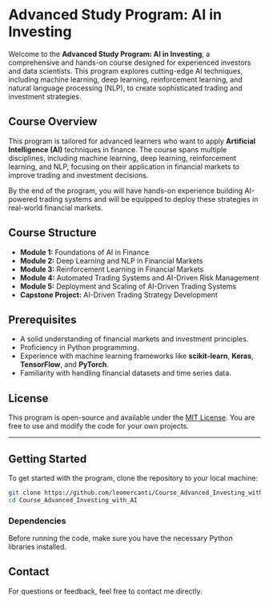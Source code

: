 # **Advanced Study Program: AI in Investing**

Welcome to the **Advanced Study Program: AI in Investing**, a comprehensive and hands-on course designed for experienced investors and data scientists. 
This program explores cutting-edge AI techniques, including machine learning, deep learning, reinforcement learning, and natural language processing (NLP), to create sophisticated trading and investment strategies.

## **Course Overview**
This program is tailored for advanced learners who want to apply **Artificial Intelligence (AI)** techniques in finance. 
The course spans multiple disciplines, including machine learning, deep learning, reinforcement learning, and NLP, focusing on their application in financial markets to improve trading and investment decisions.

By the end of the program, you will have hands-on experience building AI-powered trading systems and will be equipped to deploy these strategies in real-world financial markets.

## **Course Structure**
- **Module 1:** Foundations of AI in Finance
- **Module 2:** Deep Learning and NLP in Financial Markets
- **Module 3:** Reinforcement Learning in Financial Markets
- **Module 4:** Automated Trading Systems and AI-Driven Risk Management
- **Module 5:** Deployment and Scaling of AI-Driven Trading Systems
- **Capstone Project:** AI-Driven Trading Strategy Development

## **Prerequisites**
- A solid understanding of financial markets and investment principles.
- Proficiency in Python programming.
- Experience with machine learning frameworks like **scikit-learn**, **Keras**, **TensorFlow**, and **PyTorch**.
- Familiarity with handling financial datasets and time series data.

## **License**
This program is open-source and available under the [MIT License](LICENSE). You are free to use and modify the code for your own projects.

---

## **Getting Started**
To get started with the program, clone the repository to your local machine:

```bash
git clone https://github.com/leomercanti/Course_Advanced_Investing_with_AI.git
cd Course_Advanced_Investing_with_AI
```

### **Dependencies**
Before running the code, make sure you have the necessary Python libraries installed.

## **Contact**
For questions or feedback, feel free to contact me directly.
